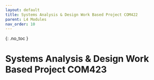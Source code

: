 ```yaml
---
layout: default
title: Systems Analysis & Design Work Based Project COM422
parent: L4 Modules
nav_order: 10
---
```


{: .no_toc }


# Systems Analysis & Design Work Based Project COM423



